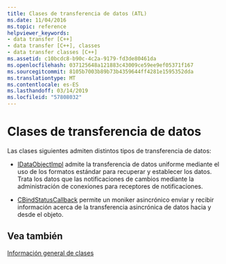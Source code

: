 ```yaml
---
title: Clases de transferencia de datos (ATL)
ms.date: 11/04/2016
ms.topic: reference
helpviewer_keywords:
- data transfer [C++]
- data transfer [C++], classes
- data transfer classes [C++]
ms.assetid: c10bcdc8-b90c-4c2a-9179-fd3de80461da
ms.openlocfilehash: 037125648a121883c43009ce59ee9ef05371f167
ms.sourcegitcommit: 8105b7003b89b73b4359644ff4281e1595352dda
ms.translationtype: MT
ms.contentlocale: es-ES
ms.lasthandoff: 03/14/2019
ms.locfileid: "57808032"
---
```

# <a name="data-transfer-classes"></a>Clases de transferencia de datos

Las clases siguientes admiten distintos tipos de transferencia de datos:

- [IDataObjectImpl](../atl/reference/idataobjectimpl-class.md) admite la transferencia de datos uniforme mediante el uso de los formatos estándar para recuperar y establecer los datos. Trata los datos que las notificaciones de cambios mediante la administración de conexiones para receptores de notificaciones.

- [CBindStatusCallback](../atl/reference/cbindstatuscallback-class.md) permite un moniker asincrónico enviar y recibir información acerca de la transferencia asincrónica de datos hacia y desde el objeto.

## <a name="see-also"></a>Vea también

[Información general de clases](../atl/atl-class-overview.md)
